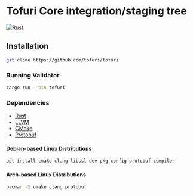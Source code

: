 # Tofuri Core integration/staging tree

[![Rust](https://github.com/tofuri/tofuri/actions/workflows/rust.yml/badge.svg)](https://github.com/tofuri/tofuri/actions/workflows/rust.yml)

## Installation

```bash
git clone https://github.com/tofuri/tofuri
```

### Running Validator

```bash
cargo run --bin tofuri
```

### Dependencies

* [Rust](https://rustup.rs)
* [LLVM](https://github.com/llvm/llvm-project/releases)
* [CMake](https://github.com/Kitware/CMake/releases)
* [Protobuf](https://github.com/protocolbuffers/protobuf/releases)

#### Debian-based Linux Distributions

```bash
apt install cmake clang libssl-dev pkg-config protobuf-compiler
```

#### Arch-based Linux Distributions

```bash
pacman -S cmake clang protobuf
```
